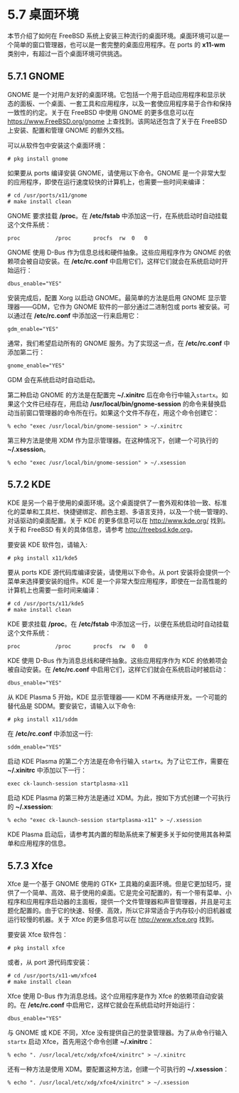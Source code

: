 # 5.7 桌面环境

本节介绍了如何在 FreeBSD 系统上安装三种流行的桌面环境。桌面环境可以是一个简单的窗口管理器，也可以是一套完整的桌面应用程序。在 ports 的 **x11-wm** 类别中，有超过一百个桌面环境可供挑选。

## 5.7.1 GNOME

GNOME 是一个对用户友好的桌面环境。它包括一个用于启动应用程序和显示状态的面板、一个桌面、一套工具和应用程序，以及一套使应用程序易于合作和保持一致性的约定。关于在 FreeBSD 中使用 GNOME 的更多信息可以在 <https://www.FreeBSD.org/gnome> 上查找到。该网站还包含了关于在 FreeBSD 上安装、配置和管理 GNOME 的额外文档。

可以从软件包中安装这个桌面环境：

```
# pkg install gnome
```

如果要从 ports 编译安装 GNOME，请使用以下命令。GNOME 是一个非常大型的应用程序，即使在运行速度较快的计算机上，也需要一些时间来编译：
 
 ```
# cd /usr/ports/x11/gnome
# make install clean
```

GNOME 要求挂载 **/proc**。在 **/etc/fstab** 中添加这一行，在系统启动时自动挂载这个文件系统：

```
proc           /proc       procfs  rw  0   0
```

GNOME 使用 D-Bus 作为信息总线和硬件抽象。这些应用程序作为 GNOME 的依赖项会被自动安装。在 **/etc/rc.conf** 中启用它们，这样它们就会在系统启动时开始运行：

```
dbus_enable="YES"
```

安装完成后，配置 Xorg 以启动 GNOME。最简单的方法是启用 GNOME 显示管理器——GDM，它作为 GNOME 软件的一部分通过二进制包或 ports 被安装。可以通过在 **/etc/rc.conf** 中添加这一行来启用它：

```
gdm_enable="YES"
```

通常，我们希望启动所有的 GNOME 服务。为了实现这一点，在 **/etc/rc.conf** 中添加第二行：

```
gnome_enable="YES"
```

GDM 会在系统启动时自动启动。

第二种启动 GNOME 的方法是在配置完 **~/.xinitrc** 后在命令行中输入`startx`。如果这个文件已经存在，用启动 **/usr/local/bin/gnome-session** 的命令来替换启动当前窗口管理器的命令所在行。如果这个文件不存在，用这个命令创建它：

```
% echo "exec /usr/local/bin/gnome-session" > ~/.xinitrc
```

第三种方法是使用 XDM 作为显示管理器。在这种情况下，创建一个可执行的 **~/.xsession**。

```
% echo "exec /usr/local/bin/gnome-session" > ~/.xsession
```

## 5.7.2 KDE

KDE 是另一个易于使用的桌面环境。这个桌面提供了一套外观和体验一致、标准化的菜单和工具栏、快捷键绑定、颜色主题、多语言支持，以及一个统一管理的、对话驱动的桌面配置。关于 KDE 的更多信息可以在 <http://www.kde.org/> 找到。关于和 FreeBSD 有关的具体信息，请参考 <http://freebsd.kde.org>。

要安装 KDE 软件包，请输入:

```
# pkg install x11/kde5    
```

要从 ports KDE 源代码库编译安装，请使用以下命令。从 port 安装将会提供一个菜单来选择要安装的组件。KDE 是一个非常大型应用程序，即使在一台高性能的计算机上也需要一些时间来编译：
 
 ```
# cd /usr/ports/x11/kde5
# make install clean
```
KDE 要求挂载 **/proc**。在 **/etc/fstab** 中添加这一行，以便在系统启动时自动挂载这个文件系统：

```
proc           /proc       procfs  rw  0   0
```

KDE 使用 D-Bus 作为消息总线和硬件抽象。这些应用程序作为 KDE 的依赖项会被自动安装。在 **/etc/rc.conf** 中启用它们，这样它们就会在系统启动时被启动：

```
dbus_enable="YES"
```

从 KDE Plasma 5 开始，KDE 显示管理器—— KDM 不再继续开发。一个可能的替代品是 SDDM。要安装它，请输入以下命令:

```
# pkg install x11/sddm
```

在 **/etc/rc.conf** 中添加这一行:

```
sddm_enable="YES"
```

启动 KDE Plasma 的第二个方法是在命令行输入 `startx`。为了让它工作，需要在 **~/.xinitrc** 中添加以下一行：

```
exec ck-launch-session startplasma-x11
```

启动 KDE Plasma 的第三种方法是通过 XDM。为此，按如下方式创建一个可执行的 **~/.xsession**:

```
% echo "exec ck-launch-session startplasma-x11" > ~/.xsession
```

KDE Plasma 启动后，请参考其内置的帮助系统来了解更多关于如何使用其各种菜单和应用程序的信息。

## 5.7.3 Xfce

Xfce 是一个基于 GNOME 使用的 GTK+ 工具箱的桌面环境。但是它更加轻巧，提供了一个简单、高效、易于使用的桌面。它是完全可配置的，有一个带有菜单、小程序和应用程序启动器的主面板，提供一个文件管理器和声音管理器，并且是可主题化配置的。由于它的快速、轻便、高效，所以它非常适合于内存较小的旧机器或运行较慢的机器。关于 Xfce 的更多信息可以在 <http://www.xfce.org> 找到。

要安装 Xfce 软件包：

```
# pkg install xfce
```   
或者，从 port 源代码库安装：

```
# cd /usr/ports/x11-wm/xfce4
# make install clean
```
Xfce 使用 D-Bus 作为消息总线。这个应用程序是作为 Xfce 的依赖项自动安装的。在 **/etc/rc.conf** 中启用它，这样它就会在系统启动时开始运行：

```
dbus_enable="YES"
```

与 GNOME 或 KDE 不同，Xfce 没有提供自己的登录管理器。为了从命令行输入`startx` 启动 Xfce，首先用这个命令创建 **~/.xinitrc**：

```
% echo ". /usr/local/etc/xdg/xfce4/xinitrc" > ~/.xinitrc
```

还有一种方法是使用 XDM。要配置这种方法，创建一个可执行的 **~/.xsession**：

```
% echo ". /usr/local/etc/xdg/xfce4/xinitrc" > ~/.xsession
```
